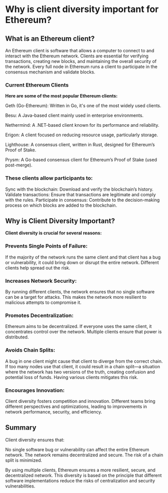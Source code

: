 # **Why is client diversity important for Ethereum?**

## **What is an Ethereum client?**

An Ethereum client is software that allows a computer to connect to and interact with the 
Ethereum network. Clients are essential for verifying transactions, creating new blocks, 
and maintaining the overall security of the network. Every full node in Ethereum runs 
a client to participate in the consensus mechanism and validate blocks.

### Current Ethereum Clients

**Here are some of the most popular Ethereum clients:**

Geth (Go-Ethereum): Written in Go, it's one of the most widely used clients.

Besu: A Java-based client mainly used in enterprise environments.

Nethermind: A .NET-based client known for its performance and reliability.

Erigon: A client focused on reducing resource usage, particularly storage.

Lighthouse: A consensus client, written in Rust, designed for Ethereum’s Proof of Stake.

Prysm: A Go-based consensus client for Ethereum’s Proof of Stake (used post-merge).

### These clients allow participants to:

Sync with the blockchain: Download and verify the blockchain’s history.
Validate transactions: Ensure that transactions are legitimate and comply with the rules.
Participate in consensus: Contribute to the decision-making process on which blocks are added to the blockchain.

## **Why is Client Diversity Important?**

**Client diversity is crucial for several reasons:**

### Prevents Single Points of Failure:

If the majority of the network runs the same client and that client has a bug or vulnerability,
it could bring down or disrupt the entire network. Different clients help spread out the risk.

### Increases Network Security:

By running different clients, the network ensures that no single software can be a target for attacks. 
This makes the network more resilient to malicious attempts to compromise it.

### Promotes Decentralization:

Ethereum aims to be decentralized. If everyone uses the same client, it concentrates control over 
the network. Multiple clients ensure that power is distributed.

### Avoids Chain Splits:

A bug in one client might cause that client to diverge from the correct chain. If too many nodes use
that client, it could result in a chain split—a situation where the network has two versions of the truth, creating confusion and potential loss of funds. Having various clients mitigates this risk.

### Encourages Innovation:

Client diversity fosters competition and innovation. Different teams bring different perspectives and 
optimizations, leading to improvements in network performance, security, and efficiency.

## Summary

Client diversity ensures that:

No single software bug or vulnerability can affect the entire Ethereum network.
The network remains decentralized and secure.
The risk of a chain split is minimized.

By using multiple clients, Ethereum ensures a more resilient, secure, and decentralized network.
This diversity is based on the principle that different software implementations reduce the risks 
of centralization and security vulnerabilities.